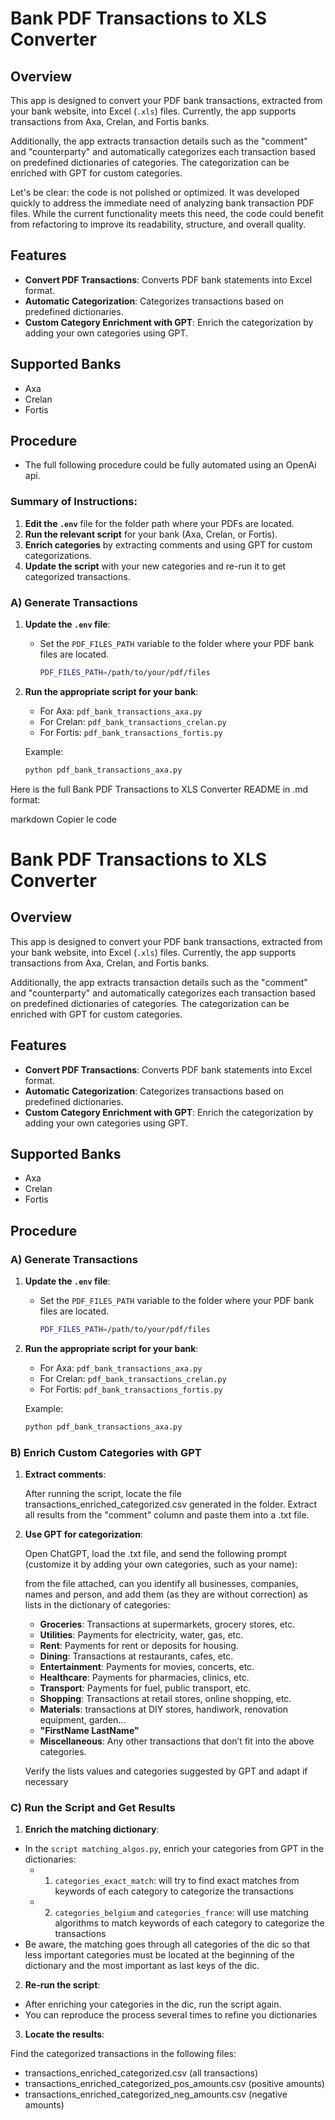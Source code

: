 # Bank PDF Transactions to XLS Converter

## Overview

This app is designed to convert your PDF bank transactions, extracted from your bank website, into Excel (`.xls`) files. Currently, the app supports transactions from Axa, Crelan, and Fortis banks.

Additionally, the app extracts transaction details such as the "comment" and "counterparty" and automatically categorizes each transaction based on predefined dictionaries of categories. The categorization can be enriched with GPT for custom categories.

Let's be clear: the code is not polished or optimized. It was developed quickly to address the immediate need of analyzing bank transaction PDF files. While the current functionality meets this need, the code could benefit from refactoring to improve its readability, structure, and overall quality.

## Features

- **Convert PDF Transactions**: Converts PDF bank statements into Excel format.
- **Automatic Categorization**: Categorizes transactions based on predefined dictionaries.
- **Custom Category Enrichment with GPT**: Enrich the categorization by adding your own categories using GPT.

## Supported Banks

- Axa
- Crelan
- Fortis

## Procedure

- The full following procedure could be fully automated using an OpenAi api.

### Summary of Instructions:
1. **Edit the `.env`** file for the folder path where your PDFs are located.
2. **Run the relevant script** for your bank (Axa, Crelan, or Fortis).
3. **Enrich categories** by extracting comments and using GPT for custom categorizations.
4. **Update the script** with your new categories and re-run it to get categorized transactions.

### A) Generate Transactions

1. **Update the `.env` file**:
   - Set the `PDF_FILES_PATH` variable to the folder where your PDF bank files are located.
     ```bash
     PDF_FILES_PATH=/path/to/your/pdf/files
     ```

2. **Run the appropriate script for your bank**:
   - For Axa: `pdf_bank_transactions_axa.py`
   - For Crelan: `pdf_bank_transactions_crelan.py`
   - For Fortis: `pdf_bank_transactions_fortis.py`

   Example:
   ```bash
   python pdf_bank_transactions_axa.py
   

Here is the full Bank PDF Transactions to XLS Converter README in .md format:

markdown
Copier le code
# Bank PDF Transactions to XLS Converter

## Overview

This app is designed to convert your PDF bank transactions, extracted from your bank website, into Excel (`.xls`) files. Currently, the app supports transactions from Axa, Crelan, and Fortis banks.

Additionally, the app extracts transaction details such as the "comment" and "counterparty" and automatically categorizes each transaction based on predefined dictionaries of categories. The categorization can be enriched with GPT for custom categories.

## Features

- **Convert PDF Transactions**: Converts PDF bank statements into Excel format.
- **Automatic Categorization**: Categorizes transactions based on predefined dictionaries.
- **Custom Category Enrichment with GPT**: Enrich the categorization by adding your own categories using GPT.

## Supported Banks

- Axa
- Crelan
- Fortis

## Procedure

### A) Generate Transactions

1. **Update the `.env` file**:
   - Set the `PDF_FILES_PATH` variable to the folder where your PDF bank files are located.
     ```bash
     PDF_FILES_PATH=/path/to/your/pdf/files
     ```

2. **Run the appropriate script for your bank**:
   - For Axa: `pdf_bank_transactions_axa.py`
   - For Crelan: `pdf_bank_transactions_crelan.py`
   - For Fortis: `pdf_bank_transactions_fortis.py`

   Example:
   ```bash
   python pdf_bank_transactions_axa.py
   
### B) Enrich Custom Categories with GPT
1. **Extract comments**:

    After running the script, locate the file transactions_enriched_categorized.csv generated in the folder.
    Extract all results from the "comment" column and paste them into a .txt file.

2. **Use GPT for categorization**:

    Open ChatGPT, load the .txt file, and send the following prompt (customize it by adding your own categories, such as your name):
   
    from the file attached, can you identify all businesses, companies, names and person, and add them (as they are without correction) as lists in the dictionary of categories:
   - **Groceries**: Transactions at supermarkets, grocery stores, etc.
   - **Utilities**: Payments for electricity, water, gas, etc.
   - **Rent**: Payments for rent or deposits for housing.
   - **Dining**: Transactions at restaurants, cafes, etc.
   - **Entertainment**: Payments for movies, concerts, etc.
   - **Healthcare**: Payments for pharmacies, clinics, etc.
   - **Transport**: Payments for fuel, public transport, etc.
   - **Shopping**: Transactions at retail stores, online shopping, etc.
   - **Materials**: transactions at DIY stores, handiwork, renovation equipment, garden...
   - **"FirstName LastName"**
   - **Miscellaneous**: Any other transactions that don’t fit into the above categories.

   Verify the lists values and categories suggested by GPT and adapt if necessary

### C) Run the Script and Get Results

1. **Enrich the matching dictionary**:

- In the `script matching_algos.py`, enrich your categories from GPT in the dictionaries:
  - 1) `categories_exact_match`: will try to find exact matches from keywords of each category to categorize the transactions
  - 2) `categories_belgium` and `categories_france`: will use matching algorithms to match keywords of each category to categorize the transactions
- Be aware, the matching goes through all categories of the dic so that less important categories must be located at the beginning
of the dictionary and the most important as last keys of the dic.

2. **Re-run the script**:

- After enriching your categories in the dic, run the script again.
- You can reproduce the process several times to refine you dictionaries

3. **Locate the results**:

Find the categorized transactions in the following files:
- transactions_enriched_categorized.csv (all transactions)
- transactions_enriched_categorized_pos_amounts.csv (positive amounts)
- transactions_enriched_categorized_neg_amounts.csv (negative amounts)